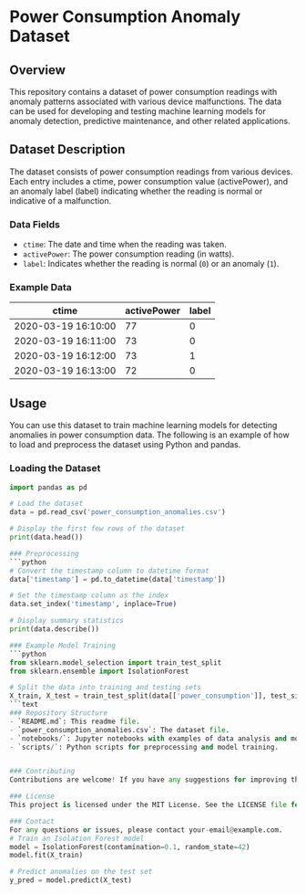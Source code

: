 # Power Consumption Anomaly Dataset

## Overview
This repository contains a dataset of power consumption readings with anomaly patterns associated with various device malfunctions. The data can be used for developing and testing machine learning models for anomaly detection, predictive maintenance, and other related applications.

## Dataset Description
The dataset consists of power consumption readings from various devices. Each entry includes a ctime, power consumption value (activePower), and an anomaly label (label) indicating whether the reading is normal or indicative of a malfunction.

### Data Fields
- `ctime`: The date and time when the reading was taken.
- `activePower`: The power consumption reading (in watts).
- `label`: Indicates whether the reading is normal (`0`) or an anomaly (`1`).

### Example Data
| ctime               | activePower      | label         |
|---------------------|------------------|---------------|
| 2020-03-19 16:10:00 | 77               | 0             |
| 2020-03-19 16:11:00 | 73               | 0             |
| 2020-03-19 16:12:00 | 73               | 1             |
| 2020-03-19 16:13:00 | 72               | 0             |

## Usage
You can use this dataset to train machine learning models for detecting anomalies in power consumption data. The following is an example of how to load and preprocess the dataset using Python and pandas.

### Loading the Dataset
```python
import pandas as pd

# Load the dataset
data = pd.read_csv('power_consumption_anomalies.csv')

# Display the first few rows of the dataset
print(data.head())

### Preprocessing
```python
# Convert the timestamp column to datetime format
data['timestamp'] = pd.to_datetime(data['timestamp'])

# Set the timestamp column as the index
data.set_index('timestamp', inplace=True)

# Display summary statistics
print(data.describe())

### Example Model Training
```python
from sklearn.model_selection import train_test_split
from sklearn.ensemble import IsolationForest

# Split the data into training and testing sets
X_train, X_test = train_test_split(data[['power_consumption']], test_size=0.2, random_state=42)
```text
### Repository Structure
- `README.md`: This readme file.
- `power_consumption_anomalies.csv`: The dataset file.
- `notebooks/`: Jupyter notebooks with examples of data analysis and model training.
- `scripts/`: Python scripts for preprocessing and model training.


### Contributing
Contributions are welcome! If you have any suggestions for improving the dataset or examples, please open an issue or submit a pull request.

### License
This project is licensed under the MIT License. See the LICENSE file for details.

### Contact
For any questions or issues, please contact your-email@example.com.
# Train an Isolation Forest model
model = IsolationForest(contamination=0.1, random_state=42)
model.fit(X_train)

# Predict anomalies on the test set
y_pred = model.predict(X_test)



